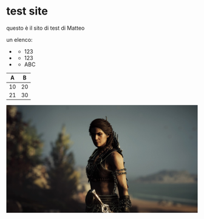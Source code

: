 # test site

questo è il sito di test di Matteo

un elenco:
- - 123
- - 123
- - ABC

| A  | B  |
|---|---|
| 10  | 20  |
| 21  | 30  |

![GitHub image](img/github_image_2.jpg)


